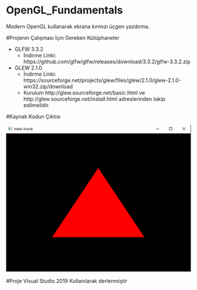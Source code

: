 # OpenGL_Fundamentals
Modern OpenGL kullanarak ekrana kırmızı üçgen yazdırma.

#Projenin Çalışması İçin Gereken Kütüphaneler

<ul>  
  <li>GLFW 3.3.2
   <ul>
    <li> İndirme Linki: https://github.com/glfw/glfw/releases/download/3.3.2/glfw-3.3.2.zip </li>
   </ul>
  </li>
  <li>GLEW 2.1.0
    <ul>
      <li>İndirme Linki: https://sourceforge.net/projects/glew/files/glew/2.1.0/glew-2.1.0-win32.zip/download </li>
      <li> Kurulum http://glew.sourceforge.net/basic.html ve http://glew.sourceforge.net/install.html adreslerinden takip edilmelidir. </li>
    </ul>  
  </ul>


#Kaynak Kodun Çıktısı

![](https://github.com/cagin2245/OpenGL_Fundamentals/blob/master/output.PNG)


#Proje Visual Studio 2019 Kullanılarak derlenmiştir
